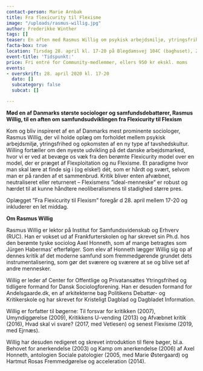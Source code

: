 ```yaml
---
contact-person: Marie Arnbak
title: Fra flexicurity til Flexisme
image: "/uploads/rasmus-willig.jpg"
author: Frederikke Winther
tags: []
teaser: En aften med Rasmus Willig om psykisk arbejdsmiljø, ytringsfrihed og tavshedskultur
facta-box: true
location: Tirsdag 28. april kl. 17-20 på Blegdamsvej 104C (baghuset), 2100 Kbh Ø
event-title: 'Tidspunkt:'
price: Fri entré for Community-medlemmer, ellers 950 kr ekskl. moms
events:
- overskrift: 28. april 2020 kl. 17-20
  dato: []
  subcategory: false
  subcat: []

---
```

**Mød en af Danmarks største sociologer og samfundsdebattører, Rasmus Willig, til en aften om samfundsudviklingen fra Flexicurity til Flexism**

Kom og bliv inspireret af en af Danmarks mest prominente sociologer, Rasmus Willig, der vil holde oplæg om forholdet mellem psykisk arbejdsmiljø, ytringsfrihed og opkomsten af en ny type af tavshedskultur. Willing fortæller om den nyeste udvikling på det danske arbejdsmarked, hvor vi er ved at bevæge os væk fra den berømte Flexicurity model over en model, der er præget af Flexploitation og nu Flexisme. Et paradigme hvor man skal lære at finde sig i (og elske!) dét, som er hårdt og svært, selvom man er på randen af et sammenbrud. Kritik bliver enten afvæbnet, neutraliseret eller returneret – Flexismens ”ideal-menneske” er robust og hærdet til at kunne håndtere neoliberalismens til stadighed større pres.

Oplægget ”Fra Flexicurity til Flexism” foregår d 28. april mellem 17-20 og inkluderer en let middag.

**Om Rasmus Willig**

Rasmus Willig er lektor på Institut for Samfundsvidenskab og Erhverv (RUC). Han er vokset ud af Frankfurterskolen og har skrevet sin Ph.d. hos den berømte tyske sociolog Axel Honneth, som af mange betragtes som Jürgen Habermas’ efterfølger. Som elev af Honneth lægger Willig sig op af dennes kritik af det moderne samfund som fremmedgørende grundet dets instrumentalisering, som gør det sværere og sværere at se og blive set af andre mennesker.

Willig er leder af Center for Offentlige og Privatansattes Ytringsfrihed og tidligere formand for Dansk Sociologforening. Han er desuden formand for Andelsgaarde.dk, en af arkitekterne bag Politikens Debattør- og Kritikerskole og har skrevet for Kristeligt Dagblad og Dagbladet Information.

Willig er forfatter til bøgerne: Til forsvar for kritikken (2007), Umyndiggørelse (2009), Kritikkens U-vending (2013) og Afvæbnet kritik (2016), Hvad skal vi svare? (2017, med Vetlesen) og senest Flexisme (2019, med Ejrnæs).

Willig har desuden redigeret og skrevet introduktion til flere bøger, bl.a. Behovet for anerkendelse (2003) og Kamp om anerkendelse (2006) af Axel Honneth, antologien Sociale patologier (2005, med Marie Østergaard) og Hartmut Rosas Fremmedgørelse og acceleration (2014).